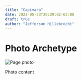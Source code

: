 ```yaml
---
title: "Capivara"
date: 2023-05-23T20:29:02-03:00
draft: true
author: "Jefferson Hillebrecht"
---
```


# Photo Archetype

![Page photo](https://placehold.it/500/300)

Photo content